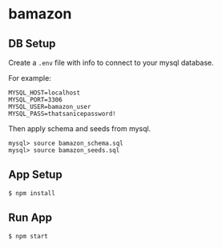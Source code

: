 # bamazon
## DB Setup
Create a `.env` file with info to connect to your mysql database.

For example:
```
MYSQL_HOST=localhost
MYSQL_PORT=3306
MYSQL_USER=bamazon_user
MYSQL_PASS=thatsanicepassword!
```
Then apply schema and seeds from mysql.
```
mysql> source bamazon_schema.sql
mysql> source bamazon_seeds.sql
```
## App Setup 
```
$ npm install
```
## Run App 
```
$ npm start
```